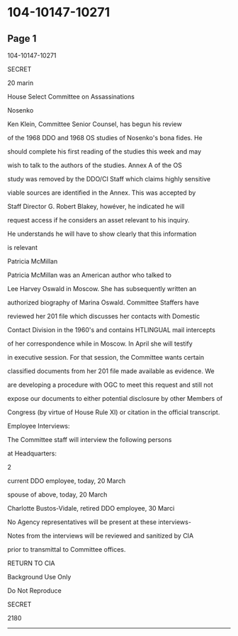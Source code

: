 # 104-10147-10271

## Page 1

104-10147-10271

SECRET

20 marin

House Select Committee on Assassinations

Nosenko

Ken Klein, Committee Senior Counsel, has begun his review

of the 1968 DDO and 1968 OS studies of Nosenko's bona fides. He

should complete his first reading of the studies this week and may

wish to talk to the authors of the studies. Annex A of the OS

study was removed by the DDO/CI Staff which claims highly sensitive

viable sources are identified in the Annex. This was accepted by

Staff Director G. Robert Blakey, howéver, he indicated he will

request access if he considers an asset relevant to his inquiry.

He understands he will have to show clearly that this information

is relevant

Patricia McMillan

Patricia McMillan was an American author who talked to

Lee Harvey Oswald in Moscow. She has subsequently written an

authorized biography of Marina Oswald. Committee Staffers have

reviewed her 201 file which discusses her contacts with Domestic

Contact Division in the 1960's and contains HTLINGUAL mail intercepts

of her correspondence while in Moscow. In April she will testify

in executive session. For that session, the Committee wants certain

classified documents from her 201 file made available as evidence. We

are developing a procedure with OGC to meet this request and still not

expose our documents to either potential disclosure by other Members of

Congress (by virtue of House Rule XI) or citation in the official transcript.

Employee Interviews:

The Committee staff will interview the following persons

at Headquarters:

2

current DDO employee, today, 20 March

spouse of above, today, 20 March

Charlotte Bustos-Vidale, retired DDO employee, 30 Marci

No Agency representatives will be present at these interviews-

Notes from the interviews will be reviewed and sanitized by CIA

prior to transmittal to Committee offices.

RETURN TO CIA

Background Use Only

Do Not Reproduce

SECRET

2180

---

